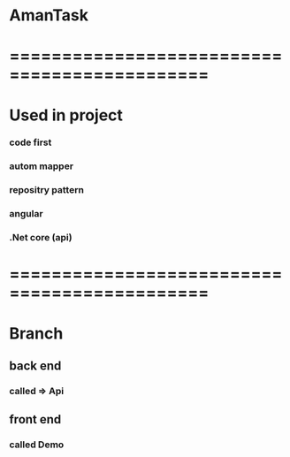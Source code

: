 # AmanTask
# =============================================

# Used in project 
 
### code first
### autom mapper
### repositry pattern
### angular
### .Net core (api)
# =============================================
# Branch
## back end 
### called => Api
## front end
### called Demo

